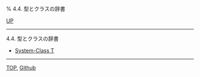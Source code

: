 % 4.4. 型とクラスの辞書

[UP](4.html)  

---

4.4. 型とクラスの辞書

- [System-Class T](4.4.t-system-class.html)

---
[TOP](index.html),  [Github](https://github.com/nptcl/npt-japanese)

